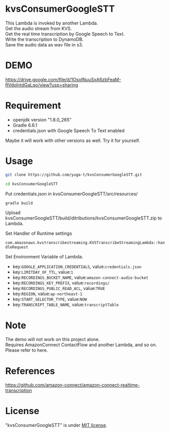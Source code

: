 # kvsConsumerGoogleSTT

This Lambda is invoked by another Lambda.<br>
Get the audio stream from KVS.<br>
Get the real time transcription by Google Speech to Text.<br>
Write the transcription to DynamoDB.<br>
Save the audio data as wav file in s3.

# DEMO

https://drive.google.com/file/d/1OsolNuuSxA6zbFeaM-fIVdolntdGaLqo/view?usp=sharing

# Requirement

* openjdk version "1.8.0_265"
* Gradle 6.6.1
* credentials.json with Google Speech To Text enabled

Maybe it will work with other versions as well. Try it for yourself.

# Usage

```bash
git clone https://github.com/yuga-t/kvsConsumerGoogleSTT.git

cd kvsConsumerGoogleSTT
```

Put credentials.json in kvsConsumerGoogleSTT/src/resources/

```bash
gradle build
```

Upload kvsConsumerGoogleSTT/build/ditributions/kvsConsumerGoogleSTT.zip to Lambda.

Set Handler of Runtime settings

`com.amazonaws.kvstranscribestreaming.KVSTranscribeStreamingLambda::handleRequest`

Set Environment Variable of Lambda.

- key:`GOOGLE_APPLICATION_CREDENTIALS`, value:`credentials.json`
- key:`LIMITDAY_OF_TTL`, value:`1`
- key:`RECORDINGS_BUCKET_NAME`, value:`amazon-connect-audio-bucket`
- key:`RECORDINGS_KEY_PREFIX`, value:`recordings/`
- key:`RECORDINGS_PUBLIC_READ_ACL`, value:`TRUE`
- key:`REGION`, value:`ap-northeast-1`
- key:`START_SELECTOR_TYPE`, value:`NOW`
- key:`TRANSCRIPT_TABLE_NAME`, value:`transcriptTable`

# Note

The demo will not work on this project alone.<br>Requires AmazonConnect ContactFlow and another Lambda, and so on.<br>Please refer to here.

# References

https://github.com/amazon-connect/amazon-connect-realtime-transcription

# License

"kvsConsumerGoogleSTT" is under [MIT license](https://en.wikipedia.org/wiki/MIT_License).